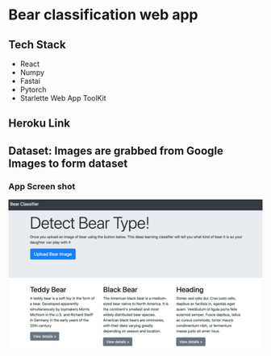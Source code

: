 # Bear classification web app

## Tech Stack
- React
- Numpy
- Fastai
- Pytorch
- Starlette Web App ToolKit

## Heroku Link


## Dataset: Images are grabbed from Google Images to form dataset


### App Screen shot

![Image of Web App](app.png)